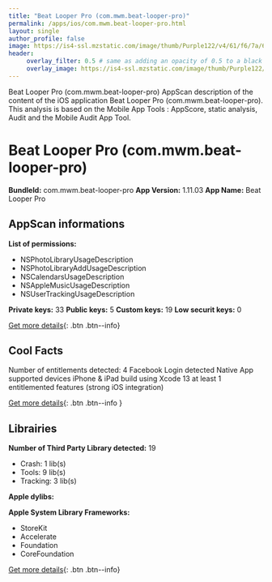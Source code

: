 ```yaml
---
title: "Beat Looper Pro (com.mwm.beat-looper-pro)"
permalink: /apps/ios/com.mwm.beat-looper-pro.html
layout: single
author_profile: false
image: https://is4-ssl.mzstatic.com/image/thumb/Purple122/v4/61/f6/7a/61f67ac7-6e0e-55aa-50af-f2c2a0c567a3/AppIcon-1x_U007emarketing-0-7-0-85-220.png/512x512bb.jpg
header: 
     overlay_filter: 0.5 # same as adding an opacity of 0.5 to a black background
     overlay_image: https://is4-ssl.mzstatic.com/image/thumb/Purple122/v4/61/f6/7a/61f67ac7-6e0e-55aa-50af-f2c2a0c567a3/AppIcon-1x_U007emarketing-0-7-0-85-220.png/512x512bb.jpg
---
```

Beat Looper Pro (com.mwm.beat-looper-pro) AppScan description of the content of the iOS application Beat Looper Pro (com.mwm.beat-looper-pro). This analysis is based on the Mobile App Tools : AppScore, static analysis, Audit and the Mobile Audit App Tool.

# Beat Looper Pro (com.mwm.beat-looper-pro)

**BundleId:** com.mwm.beat-looper-pro
**App Version:** 1.11.03
**App Name:** Beat Looper Pro


## AppScan informations 

**List of permissions:** 
- NSPhotoLibraryUsageDescription
- NSPhotoLibraryAddUsageDescription
- NSCalendarsUsageDescription
- NSAppleMusicUsageDescription
- NSUserTrackingUsageDescription
  
  
**Private keys:** 33
**Public keys:** 5
**Custom keys:** 19
**Low securit keys:** 0
  
[Get more details](/pricing.html){: .btn .btn--info}

## Cool Facts

Number of entitlements detected: 4
Facebook Login detected
Native App
supported devices iPhone & iPad
build using Xcode 13
at least 1 entitlemented features (strong iOS integration)
  
[Get more details](/pricing.html){: .btn .btn--info }

## Librairies 
**Number of Third Party Library detected:** 19
- Crash: 1 lib(s)
- Tools: 9 lib(s)
- Tracking: 3 lib(s)


**Apple dylibs:**


**Apple System Library Frameworks:**
- StoreKit
- Accelerate
- Foundation
- CoreFoundation


  
[Get more details](/pricing.html){: .btn .btn--info}

